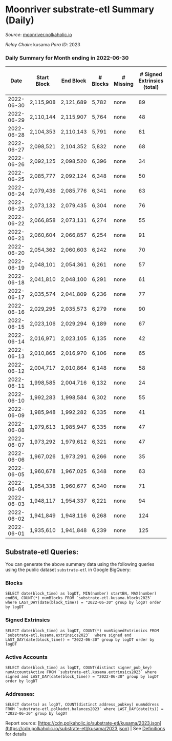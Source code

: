 # Moonriver substrate-etl Summary (Daily)

_Source_: [moonriver.polkaholic.io](https://moonriver.polkaholic.io)

*Relay Chain*: kusama
*Para ID*: 2023



### Daily Summary for Month ending in 2022-06-30


| Date | Start Block | End Block | # Blocks | # Missing | # Signed Extrinsics (total) | # Active Accounts | # Addresses with Balances | # Events | # Transfers | # XCM Transfers In | # XCM Transfers Out |
| ---- | ----------- | --------- | -------- | --------- | --------------------------- | ----------------- | ------------------------- | -------- | ----------- | ------------------ | ------------------- |
| 2022-06-30 | 2,115,908 | 2,121,689 | 5,782 | none  | 89 | 36 | 554,882 | 704,979 | 11,065 ($4,052,425.96) | 86 ($69,728.79) | 97 ($24,639.19) |
| 2022-06-29 | 2,110,144 | 2,115,907 | 5,764 | none  | 48 | 28 | 551,233 | 544,985 | 7,963 ($2,847,781.29) | 50 ($39,711.37) | 44 ($60,515.70) |
| 2022-06-28 | 2,104,353 | 2,110,143 | 5,791 | none  | 81 | 35 | 551,032 | 554,415 | 9,206 ($4,947,720.91) | 93 ($41,289.53) | 224 ($107,858.16) |
| 2022-06-27 | 2,098,521 | 2,104,352 | 5,832 | none  | 68 | 33 | 551,178 | 532,634 | 8,152 ($4,246,547.17) | 73 ($49,222.57) | 90 ($41,053.59) |
| 2022-06-26 | 2,092,125 | 2,098,520 | 6,396 | none  | 34 | 21 | 550,649 | 552,943 | 8,466 ($6,196,064.03) | 116 ($436,360.14) | 71 ($85,965.50) |
| 2022-06-25 | 2,085,777 | 2,092,124 | 6,348 | none  | 50 | 23 | 550,594 | 596,474 | 11,250 ($7,226,051.15) | 111 ($122,164.72) | 76 ($63,817.24) |
| 2022-06-24 | 2,079,436 | 2,085,776 | 6,341 | none  | 63 | 26 | 550,189 | 711,122 | 15,383 ($17,350,456.69) | 295 ($1,131,763.87) | 85 ($68,814.83) |
| 2022-06-23 | 2,073,132 | 2,079,435 | 6,304 | none  | 76 | 37 | 549,959 | 564,787 | 9,842 ($4,602,213.46) | 112 ($112,935.56) | 42 ($30,430.27) |
| 2022-06-22 | 2,066,858 | 2,073,131 | 6,274 | none  | 55 | 19 | 549,820 | 588,314 | 9,177 ($7,660,550.88) | 85 ($126,697.60) | 61 ($50,645.39) |
| 2022-06-21 | 2,060,604 | 2,066,857 | 6,254 | none  | 91 | 39 | 549,792 | 614,140 | 11,180 ($5,011,119.60) | 114 ($90,103.38) | 84 ($105,344.95) |
| 2022-06-20 | 2,054,362 | 2,060,603 | 6,242 | none  | 70 | 38 | 549,484 | 623,554 | 11,293 ($5,419,124.95) | 91 ($135,135.23) | 75 ($93,961.05) |
| 2022-06-19 | 2,048,101 | 2,054,361 | 6,261 | none  | 57 | 31 | 549,126 | 617,336 | 11,617 ($7,674,060.28) | 120 ($255,150.69) | 72 ($153,421.39) |
| 2022-06-18 | 2,041,810 | 2,048,100 | 6,291 | none  | 61 | 30 | 548,753 | 748,716 | 18,952 ($11,591,942.44) | 144 ($961,730.49) | 147 ($191,697.24) |
| 2022-06-17 | 2,035,574 | 2,041,809 | 6,236 | none  | 77 | 32 | 549,127 | 720,851 | 18,816 ($26,946,389.11) | 158 ($1,010,040.24) | 102 ($173,525.20) |
| 2022-06-16 | 2,029,295 | 2,035,573 | 6,279 | none  | 90 | 39 | 549,223 | 685,661 | 18,288 ($13,341,971.43) | 135 ($215,897.52) | 87 ($79,428.55) |
| 2022-06-15 | 2,023,106 | 2,029,294 | 6,189 | none  | 67 | 27 | 548,301 | 814,319 | 17,380 ($13,186,452.14) | 123 ($118,241.20) | 151 ($240,897.37) |
| 2022-06-14 | 2,016,971 | 2,023,105 | 6,135 | none  | 42 | 24 | 548,237 | 739,740 | 15,165 ($11,174,758.29) | 133 ($242,354.57) | 145 ($223,690.25) |
| 2022-06-13 | 2,010,865 | 2,016,970 | 6,106 | none  | 65 | 27 | 547,850 | 889,789 | 20,495 ($17,964,636.54) | 194 ($281,492.93) | 232 ($258,105.17) |
| 2022-06-12 | 2,004,717 | 2,010,864 | 6,148 | none  | 58 | 18 | 547,502 | 680,726 | 12,623 ($9,166,266.42) | 88 ($89,644.55) | 126 ($299,461.98) |
| 2022-06-11 | 1,998,585 | 2,004,716 | 6,132 | none  | 24 | 14 | 547,830 | 620,935 | 10,282 ($7,424,244.70) | 66 ($109,898.32) | 59 ($217,593.26) |
| 2022-06-10 | 1,992,283 | 1,998,584 | 6,302 | none  | 55 | 19 | 547,483 | 539,550 | 11,217 ($11,492,681.74) | 79 ($179,933.50) | 79 ($162,263.20) |
| 2022-06-09 | 1,985,948 | 1,992,282 | 6,335 | none  | 41 | 17 | 547,309 | 512,159 | 8,593 ($3,621,402.01) | 66 ($137,065.69) | 49 ($27,127.16) |
| 2022-06-08 | 1,979,613 | 1,985,947 | 6,335 | none  | 47 | 22 | 546,831 | 536,291 | 10,933 ($6,674,243.19) | 102 ($181,980.52) | 68 ($65,774.58) |
| 2022-06-07 | 1,973,292 | 1,979,612 | 6,321 | none  | 47 | 19 | 545,806 | 584,909 | 11,468 ($5,849,014.81) | 89 ($51,043.56) | 76 ($134,295.27) |
| 2022-06-06 | 1,967,026 | 1,973,291 | 6,266 | none  | 35 | 18 | 546,112 | 576,629 | 12,138 ($13,963,823.25) | 82 ($83,668.59) | 57 ($68,144.16) |
| 2022-06-05 | 1,960,678 | 1,967,025 | 6,348 | none  | 63 | 17 | 545,382 | 542,331 | 9,827 ($6,422,274.42) | 80 ($61,145.22) | 36 ($39,957.69) |
| 2022-06-04 | 1,954,338 | 1,960,677 | 6,340 | none  | 71 | 12 | 544,872 | 509,391 | 8,442 ($3,392,527.41) | 64 ($50,958.45) | 60 ($53,821.46) |
| 2022-06-03 | 1,948,117 | 1,954,337 | 6,221 | none  | 94 | 27 | 544,911 | 542,397 | 7,339 ($10,989,726.75) | 94 ($433,455.88) | 46 ($160,053.77) |
| 2022-06-02 | 1,941,849 | 1,948,116 | 6,268 | none  | 124 | 22 | 544,304 | 534,692 | 9,057 ($6,740,078.93) | 99 ($62,662.60) | 78 ($76,836.00) |
| 2022-06-01 | 1,935,610 | 1,941,848 | 6,239 | none  | 125 | 16 | 544,036 | 696,813 | 13,841 ($22,291,727.63) | 116 ($172,090.54) | 100 ($314,214.01) |

## Substrate-etl Queries:
You can generate the above summary data using the following queries using the public dataset `substrate-etl` in Google BigQuery:


### Blocks
```
SELECT date(block_time) as logDT, MIN(number) startBN, MAX(number) endBN, COUNT(*) numBlocks FROM `substrate-etl.kusama.blocks2023`  where LAST_DAY(date(block_time)) = "2022-06-30" group by logDT order by logDT
```


### Signed Extrinsics
```
SELECT date(block_time) as logDT, COUNT(*) numSignedExtrinsics FROM `substrate-etl.kusama.extrinsics2023`  where signed and LAST_DAY(date(block_time)) = "2022-06-30" group by logDT order by logDT
```


### Active Accounts
```
SELECT date(block_time) as logDT, COUNT(distinct signer_pub_key) numAccountsActive FROM `substrate-etl.kusama.extrinsics2023` where signed and LAST_DAY(date(block_time)) = "2022-06-30" group by logDT order by logDT
```


### Addresses:
```
SELECT date(ts) as logDT, COUNT(distinct address_pubkey) numAddress FROM `substrate-etl.polkadot.balances2023` where LAST_DAY(date(ts)) = "2022-06-30" group by logDT
```



Report source: [https://cdn.polkaholic.io/substrate-etl/kusama/2023.json](https://cdn.polkaholic.io/substrate-etl/kusama/2023.json) | See [Definitions](/DEFINITIONS.md) for details
